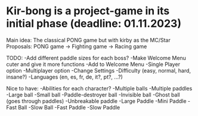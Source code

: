 # Kir-bong is a project-game in its initial phase (deadline: 01.11.2023)
Main idea: The classical PONG game but with kirby as the MC/Star
Proposals: PONG game -> Fighting game -> Racing game

TODO:
-Add different paddle sizes for each boss?
-Make Welcome Menu cuter and give it more functions
-Add to Welcome Menu
  -Single Player option
  -Multiplayer option
  -Change Settings 
    -Difficulty (easy, normal, hard, insane?)
    -Languages (en, es, fr, de, it?, pt?, ...?)

Nice to have:
-Abilities for each character?
  -Multiple balls
  -Multiple paddles
  -Large ball
  -Small ball
  -Paddle-destroyer ball
  -Invisible ball
  -Ghost ball (goes through paddles)
  -Unbreakable paddle
  -Large Paddle
  -Mini Paddle
  -Fast Ball
  -Slow Ball
  -Fast Paddle
  -Slow Paddle
